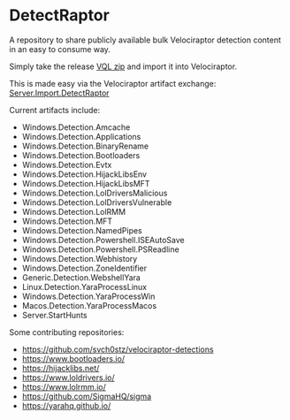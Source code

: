 # DetectRaptor
A repository to share publicly available bulk Velociraptor detection content in an easy to consume way.

Simply take the release [VQL zip](https://github.com/mgreen27/DetectRaptor/releases/download/DetectRaptor/DetectRaptorVQL.zip)
and import it into Velociraptor.  

This is made easy via the Velociraptor artifact exchange: [Server.Import.DetectRaptor](https://docs.velociraptor.app/exchange/artifacts/pages/detectraptor/)

Current artifacts include:
- Windows.Detection.Amcache
- Windows.Detection.Applications
- Windows.Detection.BinaryRename
- Windows.Detection.Bootloaders
- Windows.Detection.Evtx
- Windows.Detection.HijackLibsEnv
- Windows.Detection.HijackLibsMFT
- Windows.Detection.LolDriversMalicious
- Windows.Detection.LolDriversVulnerable
- Windows.Detection.LolRMM
- Windows.Detection.MFT
- Windows.Detection.NamedPipes
- Windows.Detection.Powershell.ISEAutoSave
- Windows.Detection.Powershell.PSReadline
- Windows.Detection.Webhistory
- Windows.Detection.ZoneIdentifier
- Generic.Detection.WebshellYara
- Linux.Detection.YaraProcessLinux
- Windows.Detection.YaraProcessWin
- Macos.Detection.YaraProcessMacos
- Server.StartHunts

Some contributing repositories:
- https://github.com/svch0stz/velociraptor-detections
- https://www.bootloaders.io/
- https://hijacklibs.net/
- https://www.loldrivers.io/
- https://www.lolrmm.io/
- https://github.com/SigmaHQ/sigma
- https://yarahq.github.io/
